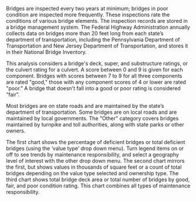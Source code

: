 Bridges are inspected every two years at minimum; bridges in poor condition are inspected more frequently. These inspections rate the conditions of various bridge elements. The inspection records are stored in a bridge management system. The Federal Highway Administration annually collects data on bridges more than 20 feet long from each state’s department of transportation, including the Pennsylvania Department of Transportation and New Jersey Department of Transportation, and stores it in their National Bridge Inventory. 

This analysis considers a bridge's deck, super, and substructure ratings, or the culvert rating for a culvert. A score between 0 and 9 is given for each component. Bridges with scores between 7 to 9 for all three components are rated "good," those with any component scores of 4 or lower are rated "poor." A bridge that doesn't fall into a good or poor rating is considered “fair”.

Most bridges are on state roads and are maintained by the state’s department of transportation. Some bridges are on local roads and are maintained by local governments. The "Other" category covers bridges maintained by turnpike and toll authorities, along with state parks or other owners.

The first chart shows the percentage of deficient bridges or total deficient bridges (using the ‘value type’ drop down menu). Turn legend items on or off to see trends by maintenance responsibility, and select a geography level of interest with the other drop down menu. The second chart mirrors the first, but shows values in thousands of square feet or a count of total bridges depending on the value type selected and ownership type. The third chart shows total bridge deck area or total number of bridges by good, fair, and poor condition rating. This chart combines all types of maintenance responsibility.